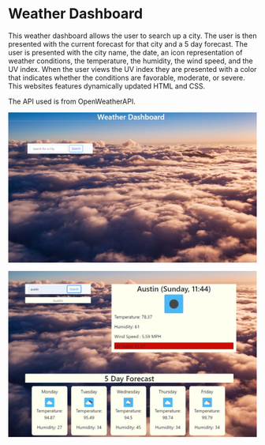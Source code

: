 # Weather Dashboard

This weather dashboard allows the user to search up a city. The user is then presented with the current forecast for that city and a 5 day forecast.
The user is presented with the city name, the date, an icon representation of weather conditions, the temperature, the humidity, the wind speed, and the UV 
index. When the user views the UV index they are presented with a color that indicates whether the conditions are favorable, moderate, or severe.
This websites features dynamically updated HTML and CSS.

The API used is from OpenWeatherAPI. 


![](images/weather2.PNG)

![](images/weather.PNG)

